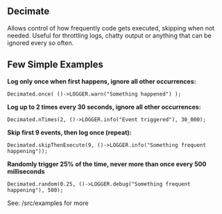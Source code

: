 Decimate
-
Allows control of how frequently code gets executed, skipping when not needed.
Useful for throttling logs, chatty output or anything that can be ignored every so often.


Few Simple Examples
-

**Log only once when first happens, ignore all other occurrences:**

`Decimated.once( ()->LOGGER.warn("Something happened") );`


**Log up to 2 times every 30 seconds, ignore all other occurrences:**

`Decimated.nTimes(2, ()->LOGGER.info("Event triggered"), 30_000);`


**Skip first 9 events, then log once (repeat):**

`Decimated.skipThenExecute(9, ()->LOGGER.info("Something frequent happening"));`


**Randomly trigger 25% of the time, never more than once every 500 milliseconds**

`Decimated.random(0.25, ()->LOGGER.debug("Something frequent happening"), 500);`

See: /src/examples for more